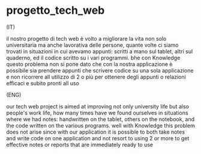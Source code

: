 # progetto_tech_web

(IT)

il nostro progetto di tech web è volto a migliorare la vita non solo universitaria ma anche lavorativa delle persone,
quante volte ci siamo trovati in situazioni in cui avevamo appunti: scritti a mano sul tablet, altri sul quaderno, ed il codice scritto su i vari programmi.
bhe con Knowledge questo problema non si pone dato che con la nostra applicazione è possibile sia prendere appunti che scrivere codice su una sola applicazione e non ricorrere all utilizzo di 2 o più
per ottenere degli appunti o relazioni efficaci e subito pronti all uso


(ENG)

our tech web project is aimed at improving not only university life but also people's work life,
how many times have we found ourselves in situations where we had notes: handwritten on the tablet, others on the notebook, and the code written on the various programs.
well with Knowledge this problem does not arise since with our application it is possible to both take notes and write code on one application and not resort to using 2 or more
to get effective notes or reports that are immediately ready to use
